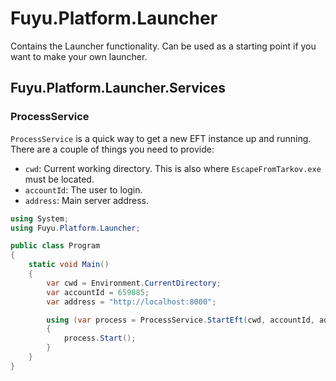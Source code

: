 # Fuyu.Platform.Launcher

Contains the Launcher functionality. Can be used as a starting point if you
want to make your own launcher.

## Fuyu.Platform.Launcher.Services

### ProcessService

`ProcessService` is a quick way to get a new EFT instance up and running. There
are a couple of things you need to provide:

- `cwd`: Current working directory. This is also where `EscapeFromTarkov.exe`
  must be located.
- `accountId`: The user to login.
- `address`: Main server address.

```cs
using System;
using Fuyu.Platform.Launcher;

public class Program
{
    static void Main()
    {
        var cwd = Environment.CurrentDirectory;
        var accountId = 659885;
        var address = "http://localhost:8000";

        using (var process = ProcessService.StartEft(cwd, accountId, address))
        {
            process.Start();
        }
    }
}
```
